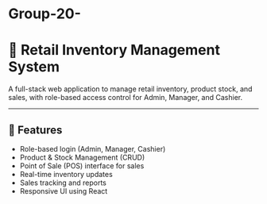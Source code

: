 # Group-20-
# 🛒 Retail Inventory Management System

A full-stack web application to manage retail inventory, product stock, and sales, with role-based access control for Admin, Manager, and Cashier.

---

## 🚀 Features

- Role-based login (Admin, Manager, Cashier)
- Product & Stock Management (CRUD)
- Point of Sale (POS) interface for sales
- Real-time inventory updates
- Sales tracking and reports
- Responsive UI using React
